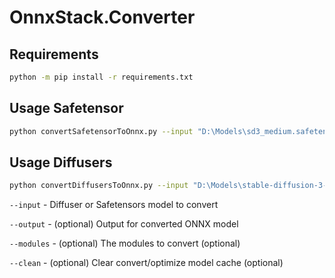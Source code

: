 ﻿# OnnxStack.Converter

## Requirements
```bash
python -m pip install -r requirements.txt
```

## Usage Safetensor
```bash
python convertSafetensorToOnnx.py --input "D:\Models\sd3_medium.safetensors"
```

## Usage Diffusers
```bash
python convertDiffusersToOnnx.py --input "D:\Models\stable-diffusion-3-medium"
```


`--input`  - Diffuser or Safetensors model to convert

`--output`  - (optional) Output for converted ONNX model

`--modules`  - (optional) The modules to convert (optional)

`--clean`  -  (optional) Clear convert/optimize model cache (optional)